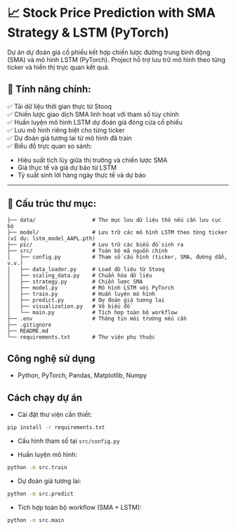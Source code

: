 # 📈 Stock Price Prediction with SMA Strategy & LSTM (PyTorch)

Dự án dự đoán giá cổ phiếu kết hợp chiến lược đường trung bình động (SMA) và mô hình LSTM (PyTorch). Project hỗ trợ lưu trữ mô hình theo từng ticker và hiển thị trực quan kết quả.

## 🚀 Tính năng chính:

✅ Tải dữ liệu thời gian thực từ Stooq  
✅ Chiến lược giao dịch SMA linh hoạt với tham số tùy chỉnh  
✅ Huấn luyện mô hình LSTM dự đoán giá đóng cửa cổ phiếu  
✅ Lưu mô hình riêng biệt cho từng ticker  
✅ Dự đoán giá tương lai từ mô hình đã train  
✅ Biểu đồ trực quan so sánh:
- Hiệu suất tích lũy giữa thị trường và chiến lược SMA
- Giá thực tế và giá dự báo từ LSTM
- Tỷ suất sinh lời hàng ngày thực tế và dự báo  

---

## 📂 Cấu trúc thư mục:

```
├── data/                  # Thư mục lưu dữ liệu thô nếu cần lưu cục bộ
├── model/                 # Lưu trữ các mô hình LSTM theo từng ticker (ví dụ: lstm_model_AAPL.pth)
├── pic/                   # Lưu trữ các biểu đồ sinh ra
├── src/                   # Toàn bộ mã nguồn chính
│   ├── config.py          # Tham số cấu hình (ticker, SMA, đường dẫn, v.v.)
│   ├── data_loader.py     # Load dữ liệu từ Stooq
│   ├── scaling_data.py    # Chuẩn hóa dữ liệu
│   ├── strategy.py        # Chiến lược SMA
│   ├── model.py           # Mô hình LSTM với PyTorch
│   ├── train.py           # Huấn luyện mô hình
│   ├── predict.py         # Dự đoán giá tương lai
│   ├── visualization.py   # Vẽ biểu đồ
│   └── main.py            # Tích hợp toàn bộ workflow
├── .env                   # Thông tin môi trường nếu cần
├── .gitignore
├── README.md
└── requirements.txt       # Thư viện phụ thuộc
```

## Công nghệ sử dụng
- Python, PyTorch, Pandas, Matplotlib, Numpy

## Cách chạy dự án

- Cài đặt thư viện cần thiết:
```bash
pip install -r requirements.txt
```

- Cấu hình tham số tại ```src/config.py```

- Huấn luyện mô hình:
```bash
python -m src.train
```

- Dự đoán giá tương lai:
```bash
python -m src.predict
```

- Tích hợp toàn bộ workflow (SMA + LSTM):
```bash
python -m src.main
```
